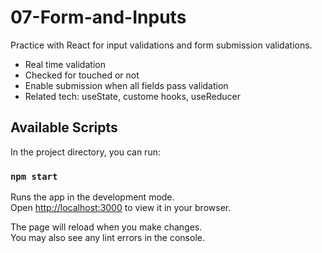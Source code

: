 # 07-Form-and-Inputs
Practice with React for input validations and form submission validations.

* Real time validation
* Checked for touched or not
* Enable submission when all fields pass validation
* Related tech: useState, custome hooks, useReducer

## Available Scripts

In the project directory, you can run:

### `npm start`

Runs the app in the development mode.\
Open [http://localhost:3000](http://localhost:3000) to view it in your browser.

The page will reload when you make changes.\
You may also see any lint errors in the console.